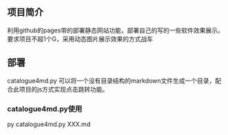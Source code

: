 ## 项目简介
利用github的pages带的部署静态网站功能，部署自己的写的一些软件效果展示。
要求项目不超1个G，采用动态图片展示效果的方式战车

## 部署
catalogue4md.py 可以将一个没有目录结构的markdown文件生成一个目录，配合此项目的js方式实现点击跳转功能。
### catalogue4md.py使用
py catalogue4md.py XXX.md